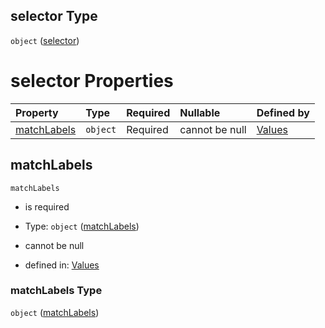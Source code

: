 ## selector Type

`object` ([selector](values-properties-global-properties-checkdefaults-properties-blackboxexporter-properties-selector.md))

# selector Properties

| Property                    | Type     | Required | Nullable       | Defined by                                                                                                                                                                                                                                                           |
| :-------------------------- | :------- | :------- | :------------- | :------------------------------------------------------------------------------------------------------------------------------------------------------------------------------------------------------------------------------------------------------------------- |
| [matchLabels](#matchlabels) | `object` | Required | cannot be null | [Values](values-properties-global-properties-checkdefaults-properties-blackboxexporter-properties-selector-properties-matchlabels.md "undefined#/properties/global/properties/checkDefaults/properties/blackboxExporter/properties/selector/properties/matchLabels") |

## matchLabels



`matchLabels`

* is required

* Type: `object` ([matchLabels](values-properties-global-properties-checkdefaults-properties-blackboxexporter-properties-selector-properties-matchlabels.md))

* cannot be null

* defined in: [Values](values-properties-global-properties-checkdefaults-properties-blackboxexporter-properties-selector-properties-matchlabels.md "undefined#/properties/global/properties/checkDefaults/properties/blackboxExporter/properties/selector/properties/matchLabels")

### matchLabels Type

`object` ([matchLabels](values-properties-global-properties-checkdefaults-properties-blackboxexporter-properties-selector-properties-matchlabels.md))
